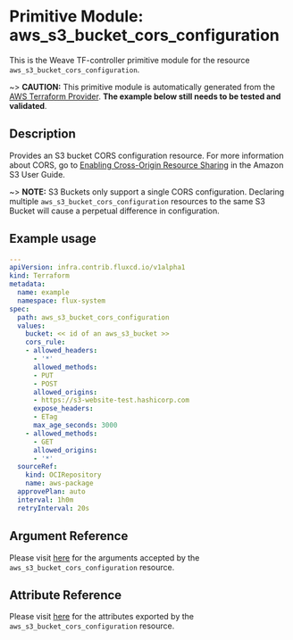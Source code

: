 
# Primitive Module: aws_s3_bucket_cors_configuration

This is the Weave TF-controller primitive module for the resource `aws_s3_bucket_cors_configuration`.

~> **CAUTION:** This primitive module is automatically generated from the [AWS Terraform Provider](https://registry.terraform.io/providers/hashicorp/aws/latest/docs/resources/s3_bucket_cors_configuration). **The example below still needs to be tested and validated**.

## Description

Provides an S3 bucket CORS configuration resource. For more information about CORS, go to [Enabling Cross-Origin Resource Sharing](https://docs.aws.amazon.com/AmazonS3/latest/userguide/cors.html) in the Amazon S3 User Guide.

~> **NOTE:** S3 Buckets only support a single CORS configuration. Declaring multiple `aws_s3_bucket_cors_configuration` resources to the same S3 Bucket will cause a perpetual difference in configuration.

## Example usage

```yaml
---
apiVersion: infra.contrib.fluxcd.io/v1alpha1
kind: Terraform
metadata:
  name: example
  namespace: flux-system
spec:
  path: aws_s3_bucket_cors_configuration
  values:
    bucket: << id of an aws_s3_bucket >>
    cors_rule:
    - allowed_headers:
      - '*'
      allowed_methods:
      - PUT
      - POST
      allowed_origins:
      - https://s3-website-test.hashicorp.com
      expose_headers:
      - ETag
      max_age_seconds: 3000
    - allowed_methods:
      - GET
      allowed_origins:
      - '*'
  sourceRef:
    kind: OCIRepository
    name: aws-package
  approvePlan: auto
  interval: 1h0m
  retryInterval: 20s
```

## Argument Reference

Please visit [here](https://registry.terraform.io/providers/hashicorp/aws/latest/docs/resources/s3_bucket_cors_configuration#argument-reference) for the arguments accepted by the `aws_s3_bucket_cors_configuration` resource.

## Attribute Reference

Please visit [here](https://registry.terraform.io/providers/hashicorp/aws/latest/docs/resources/s3_bucket_cors_configuration#attributes-reference) for the attributes exported by the `aws_s3_bucket_cors_configuration` resource.

